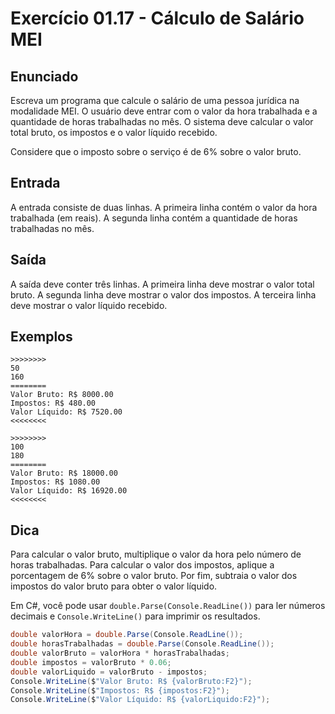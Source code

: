 # Exercício 01.17 - Cálculo de Salário MEI

## Enunciado

Escreva um programa que calcule o salário de uma pessoa jurídica na modalidade MEI. O usuário deve entrar com o valor da hora trabalhada e a quantidade de horas trabalhadas no mês. O sistema deve calcular o valor total bruto, os impostos e o valor líquido recebido.

Considere que o imposto sobre o serviço é de 6% sobre o valor bruto.

## Entrada

A entrada consiste de duas linhas. A primeira linha contém o valor da hora trabalhada (em reais). A segunda linha contém a quantidade de horas trabalhadas no mês.

## Saída

A saída deve conter três linhas. A primeira linha deve mostrar o valor total bruto. A segunda linha deve mostrar o valor dos impostos. A terceira linha deve mostrar o valor líquido recebido.

## Exemplos

```plaintext
>>>>>>>>
50
160
========
Valor Bruto: R$ 8000.00
Impostos: R$ 480.00
Valor Líquido: R$ 7520.00
<<<<<<<<

>>>>>>>>
100
180
========
Valor Bruto: R$ 18000.00
Impostos: R$ 1080.00
Valor Líquido: R$ 16920.00
<<<<<<<<
```

## Dica

Para calcular o valor bruto, multiplique o valor da hora pelo número de horas trabalhadas. Para calcular o valor dos impostos, aplique a porcentagem de 6% sobre o valor bruto. Por fim, subtraia o valor dos impostos do valor bruto para obter o valor líquido.

Em C#, você pode usar `double.Parse(Console.ReadLine())` para ler números decimais e `Console.WriteLine()` para imprimir os resultados.

```csharp
double valorHora = double.Parse(Console.ReadLine());
double horasTrabalhadas = double.Parse(Console.ReadLine());
double valorBruto = valorHora * horasTrabalhadas;
double impostos = valorBruto * 0.06;
double valorLiquido = valorBruto - impostos;
Console.WriteLine($"Valor Bruto: R$ {valorBruto:F2}");
Console.WriteLine($"Impostos: R$ {impostos:F2}");
Console.WriteLine($"Valor Líquido: R$ {valorLiquido:F2}");
```
